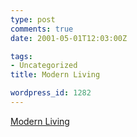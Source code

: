 ```yaml
---
type: post
comments: true
date: 2001-05-01T12:03:00Z

tags:
- Uncategorized
title: Modern Living

wordpress_id: 1282
---
```


[Modern Living](http://www.hoogerbrugge.com/)
